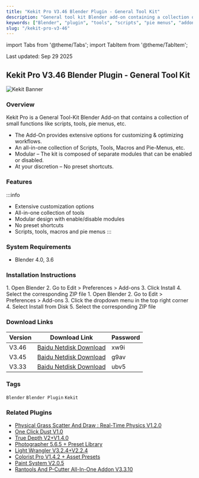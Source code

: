 ```yaml
---
title: "Kekit Pro V3.46 Blender Plugin - General Tool Kit"
description: "General tool kit Blender add-on containing a collection of scripts, tools, pie menus and more"
keywords: ["Blender", "plugin", "tools", "scripts", "pie menus", "addon"]
slug: "/kekit-pro-v3-46"
---
```


import Tabs from '@theme/Tabs';
import TabItem from '@theme/TabItem';

<div class="time-stamp">Last updated: Sep 29 2025</div>

## Kekit Pro V3.46 Blender Plugin - General Tool Kit

![Kekit Banner](https://www.gfxcamp.com/wp-content/uploads/2024/02/Kekit.jpg)

### Overview

Kekit Pro is a General Tool-Kit Blender Add-on that contains a collection of small functions like scripts, tools, pie menus, etc.

- The Add-On provides extensive options for customizing & optimizing workflows.
- An all-in-one collection of Scripts, Tools, Macros and Pie-Menus, etc.
- Modular – The kit is composed of separate modules that can be enabled or disabled.
- At your discretion – No preset shortcuts.

### Features

:::info
- Extensive customization options
- All-in-one collection of tools
- Modular design with enable/disable modules
- No preset shortcuts
- Scripts, tools, macros and pie menus
:::

### System Requirements

- Blender 4.0, 3.6

### Installation Instructions

<Tabs>
<TabItem value="blender4" label="Blender 4 or Lower" default>
1. Open Blender
2. Go to Edit > Preferences > Add-ons
3. Click Install
4. Select the corresponding ZIP file
</TabItem>
<TabItem value="blender41" label="Blender 4.1 or Higher">
1. Open Blender
2. Go to Edit > Preferences > Add-ons
3. Click the dropdown menu in the top right corner
4. Select Install from Disk
5. Select the corresponding ZIP file
</TabItem>
</Tabs>

### Download Links

| Version | Download Link | Password |
|---------|---------------|----------|
| V3.46 | [Baidu Netdisk Download](https://pan.baidu.com/s/1FQqVfFpZiCngjU4qkSdPvg?pwd=xw9i) | xw9i |
| V3.45 | [Baidu Netdisk Download](https://pan.baidu.com/s/1VnLFsZCPXdyR4ItNAZ0FrQ?pwd=g9av) | g9av |
| V3.33 | [Baidu Netdisk Download](https://pan.baidu.com/s/1b2Roo3Kb2w1RcDRGjw820w?pwd=ubv5) | ubv5 |

### Tags

`Blender` `Blender Plugin` `Kekit`

### Related Plugins

- [Physical Grass Scatter And Draw : Real-Time Physics V1.2.0](https://www.gfxcamp.com/physical-grass-scatter-and-draw/)
- [One Click Dust V1.0](https://www.gfxcamp.com/one-click-dust/)
- [True Depth V2+V1.4.0](https://www.gfxcamp.com/true-depth/)
- [Photographer 5.6.5 + Preset Library](https://www.gfxcamp.com/photographer-for-blender/)
- [Light Wrangler V3.2.4+V2.2.4](https://www.gfxcamp.com/light-wrangler/)
- [Colorist Pro V1.4.2 + Asset Presets](https://www.gfxcamp.com/colorist-pro/)
- [Paint System V2.0.5](https://www.gfxcamp.com/paint-system/)
- [Rantools And P-Cutter All-In-One Addon V3.3.10](https://www.gfxcamp.com/rantools-and-p-cutter-all-in-one-addon/)
